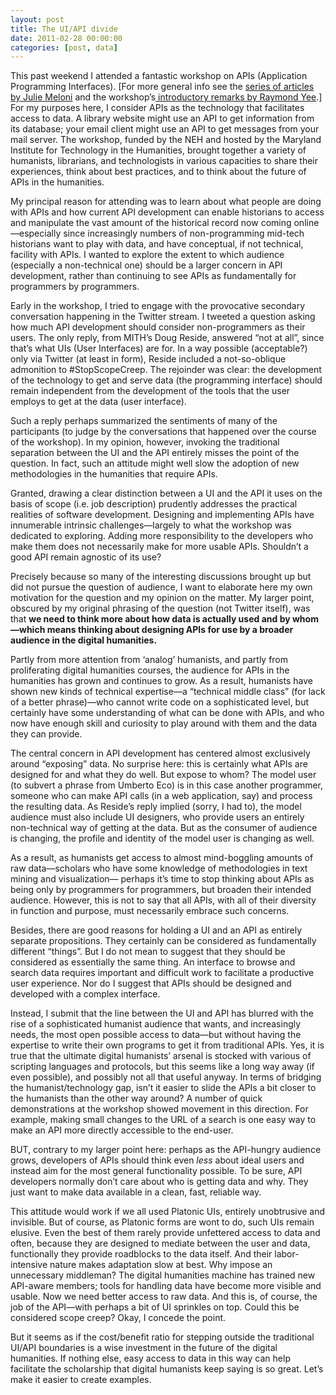 ```yaml
--- 
layout: post 
title: The UI/API divide
date: 2011-02-28 00:00:00
categories: [post, data]
---
```


This past weekend I attended a fantastic workshop on APIs (Application Programming Interfaces). [For more general info see the [series of articles by Julie Meloni](http://chronicle.com/blogs/profhacker/working-with-apis-part-1) and the workshop’s[ introductory remarks by Raymond Yee](http://labs.dataunbound.com/doc/2011/02/mith_intro_talk.html).] For my purposes here, I consider APIs as the technology that facilitates access to data. A library website might use an API to get information from its database; your email client might use an API to get messages from your mail server. The workshop, funded by the NEH and hosted by the Maryland Institute for Technology in the Humanities, brought together a variety of humanists, librarians, and technologists in various capacities to share their experiences, think about best practices, and to think about the future of APIs in the humanities.

My principal reason for attending was to learn about what people are doing with APIs and how current API development can enable historians to access and manipulate the vast amount of the historical record now coming online—especially since increasingly numbers of non-programming mid-tech historians want to play with data, and have conceptual, if not technical, facility with APIs. I wanted to explore the extent to which audience (especially a non-technical one) should be a larger concern in API development, rather than continuing to see APIs as fundamentally for programmers by programmers.

Early in the workshop, I tried to engage with the provocative secondary conversation happening in the Twitter stream. I tweeted a question asking how much API development should consider non-programmers as their users. The only reply, from MITH’s Doug Reside, answered “not at all”, since that’s what UIs (User Interfaces) are for. In a way possible (acceptable?) only via Twitter (at least in form), Reside included a not-so-oblique admonition to #StopScopeCreep. The rejoinder was clear: the development of the technology to get and serve data (the programming interface) should remain independent from the development of the tools that the user employs to get at the data (user interface).

Such a reply perhaps summarized the sentiments of many of the participants (to judge by the conversations that happened over the course of the workshop). In my opinion, however, invoking the traditional separation between the UI and the API entirely misses the point of the question. In fact, such an attitude might well slow the adoption of new methodologies in the humanities that require APIs.

Granted, drawing a clear distinction between a UI and the API it uses on the basis of scope (i.e. job description) prudently addresses the practical realities of software development. Designing and implementing APIs have innumerable intrinsic challenges—largely to what the workshop was dedicated to exploring. Adding more responsibility to the developers who make them does not necessarily make for more usable APIs. Shouldn&#8217;t a good API remain agnostic of its use? 

Precisely because so many of the interesting discussions brought up but did not pursue the question of audience, I want to elaborate here my own motivation for the question and my opinion on the matter. My larger point, obscured by my original phrasing of the question (not Twitter itself), was that **we need to think more about how data is actually used and by whom—which means thinking about designing APIs for use by a broader audience in the digital humanities.**

Partly from more attention from ‘analog’ humanists, and partly from proliferating digital humanities courses, the audience for APIs in the humanities has grown and continues to grow. As a result, humanists have shown new kinds of technical expertise—a “technical middle class” (for lack of a better phrase)—who cannot write code on a sophisticated level, but certainly have some understanding of what can be done with APIs, and who now have enough skill and curiosity to play around with them and the data they can provide. 

The central concern in API development  has centered almost exclusively around “exposing” data. No surprise here: this is certainly what APIs are designed for and what they do well. But expose to whom? The model user (to subvert a phrase from Umberto Eco) is in this case another programmer, someone who can make API calls (in a web application, say) and process the resulting data. As Reside’s reply implied (sorry, I had to), the model audience must also include UI designers, who provide users an entirely non-technical way of getting at the data. But as the consumer of audience is changing, the profile and identity of the model user is changing as well.

As a  result, as humanists get access to almost mind-boggling amounts of raw data—scholars who have some knowledge of methodologies in text mining and visualization— perhaps it’s time to stop thinking about APIs as being only by programmers for programmers, but broaden their intended audience. However, this is not to say that all APIs, with all of their diversity in function and purpose, must necessarily embrace such concerns. 

Besides, there are good reasons for holding a UI and an API as entirely separate propositions. They certainly can be considered as fundamentally different “things”. But I do not mean to suggest that they should be considered as essentially the same thing. An interface to browse and search data requires important and difficult work to facilitate a productive user experience. Nor do I suggest that APIs should be designed and developed with a complex interface.

Instead, I submit that the line between the UI and API has blurred with the rise of a sophisticated humanist audience that wants, and increasingly needs, the most open possible access to data—but without having the expertise to write their own programs to get it from traditional APIs. Yes, it is true that the ultimate digital humanists’ arsenal is stocked with various of scripting languages and protocols, but this seems like a long way away (if even possible), and possibly not all that useful anyway. In terms of bridging the humanist/technology gap, isn’t it easier to slide the APIs a bit closer to the humanists than the other way around? A number of quick demonstrations at the workshop showed movement in this direction. For example, making small changes to the URL of a search is one easy way to make an API more directly accessible to the end-user. 

BUT, contrary to my larger point here: perhaps as the API-hungry audience grows, developers of APIs should think even _less_ about ideal users and instead aim for the most general functionality possible. To be sure, API developers normally don’t care about who is getting data and why. They just want to make data available in a clean, fast, reliable way.

This attitude would work if we all used Platonic UIs, entirely unobtrusive and invisible. But of course, as Platonic forms are wont to do, such UIs remain elusive. Even the best of them rarely provide unfettered access to data and often, because they are designed to mediate between the user and data, functionally they provide roadblocks to the data itself. And their labor-intensive nature makes adaptation slow at best. Why impose an unnecessary middleman?  The digital humanities machine has trained new API-aware members; tools for handling data have become more visible and usable. Now we need better access to raw data. And this is, of course, the job of the API—with perhaps a bit of UI sprinkles on top. Could this be considered scope creep? Okay, I concede the point. 

But it seems as if the cost/benefit ratio for stepping outside the traditional UI/API boundaries is a wise investment in the future of the digital humanities. If nothing else, easy access to data in this way can help facilitate the scholarship that digital humanists keep saying is so great. Let’s make it easier to create examples.